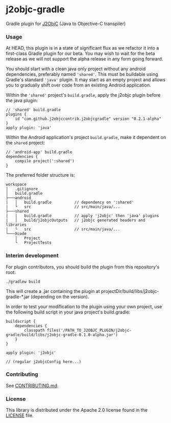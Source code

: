 # j2objc-gradle
Gradle plugin for [J2ObjC](https://github.com/google/j2objc) (Java to Objective-C transpiler)

### Usage
At HEAD, this plugin is in a state of significant flux as we refactor it into a first-class Gradle plugin for our beta.
You may wish to wait for the beta release as we will not support the alpha release in any form going forward.

You should start with a clean java only project without any android dependencies, preferably named `'shared'`. This must be buildable using Gradle's standard `'java'` plugin. It may start as an empty project and allows you to gradually shift over code from an existing Android application.

Within the `'shared'` project's `build.gradle`, apply the j2objc plugin before the java plugin:

    // 'shared' build.gradle
    plugins {
        id "com.github.j2objccontrib.j2objcgradle" version "0.2.1-alpha"
    }
    apply plugin: 'java'

Within the Android application's project `build.gradle`, make it dependent on the `shared` project:

    // 'android-app' build.gradle
    dependencies {
        compile project(':shared')
    }

The preferred folder structure is:

    workspace
    │   .gitignore
    │   build.gradle
    ├───android
    |   │   build.gradle          // dependency on ':shared'
    |   └   src                   // src/main/java/...
    ├───shared
    |   │   build.gradle          // apply 'j2objc' then 'java' plugins
    |   │   build/j2objcOutputs   // j2objc generated headers and libraries 
    |   └   src                   // src/main/java/...
    └───Xcode
        │   Project
        └   ProjectTests

### Interim development
For plugin contributors, you should build the plugin from this repository's root:
```
./gradlew build
```

This will create a .jar containing the plugin at projectDir/build/libs/j2objc-gradle-*.jar (depending on the version).

In order to test your modification to the plugin using your own project, use the following build script in your
java project's build.gradle:
```
buildscript {
    dependencies {
        classpath files('/PATH_TO_J2OBJC_PLUGIN/j2objc-gradle/build/libs/j2objc-gradle-0.1.0-alpha.jar')
    }
}

apply plugin: 'j2objc'

// (regular j2objcConfig here...)
```


### Contributing
See [CONTRIBUTING.md](CONTRIBUTING.md#quick-start).

### License

This library is distributed under the Apache 2.0 license found in the
[LICENSE](./LICENSE) file.
